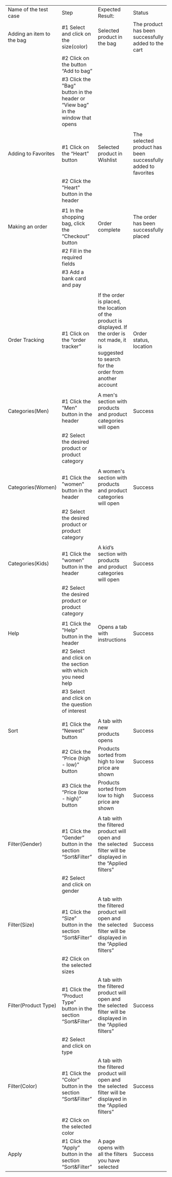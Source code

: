 | | | | |
|-|-|-|-|
|Name of the test case|Step|Expected Result:|Status|
|Adding an item to the bag|#1 Select and click on the size(color)|Selected product in the bag|The product has been successfully added to the cart|
| |#2 Click on the button “Add to bag”| | |
| |#3 Click the "Bag" button in the header or “View bag” in the window that opens| | |
| | | | |
|Adding to Favorites|#1 Сlick on the “Heart” button|Selected product in Wishlist|The selected product has been successfully added to favorites|
| |#2 Click the "Heart" button in the header| | |
| | | | |
|Making an order|#1 In the shopping bag, click the “Checkout” button|Order complete|The order has been successfully placed|
| |#2 Fill in the required fields| | |
| |#3 Add a bank card and pay| | |
| | | | |
|Order Tracking|#1 Click on the “order tracker” |If the order is placed, the location of the product is displayed. If the order is not made, it is suggested to search for the order from another account|Order status, location|
| | | | |
|Categories(Men)|#1 Click the "Men" button in the header|A men's section with products and product categories will open|Success|
| |#2 Select the desired product or product category| | |
| | | | |
|Categories(Women)|#1 Click the "women" button in the header|A women's section with products and product categories will open|Success|
| |#2 Select the desired product or product category| | |
| | | | |
|Categories(Kids)|#1 Click the "women" button in the header|A kid’s section with products and product categories will open|Success|
| |#2 Select the desired product or product category| | |
| | | | |
|Help|#1 Click the "Help" button in the header|Opens a tab with instructions|Success|
| |#2 Select and click on the section with which you need help| | |
| |#3 Select and click on the question of interest| | |
| | | | |
|Sort |#1 Click the “Newest” button|A tab with new products opens|Success|
| |#2 Click the “Price (high - low)” button|Products sorted from high to low price are shown|Success|
| |#3 Click the “Price (low - high)” button|Products sorted from low to high price are shown|Success|
| | | | |
|Filter(Gender)|#1 Click the “Gender” button in the section “Sort&Filter”|A tab with the filtered product will open and the selected filter will be displayed in the “Applied filters”|Success|
| |#2 Select and click on gender| | |
|Filter(Size)|#1 Click the “Size” button in the section “Sort&Filter”|A tab with the filtered product will open and the selected filter will be displayed in the “Applied filters”|Success|
| |#2 Click on the selected sizes| | |
|Filter(Product Type)|#1 Click the “Product Type” button in the section “Sort&Filter”|A tab with the filtered product will open and the selected filter will be displayed in the “Applied filters”|Success|
| |#2 Select and click on type| | |
|Filter(Color)|#1 Click the “Color” button in the section “Sort&Filter”|A tab with the filtered product will open and the selected filter will be displayed in the “Applied filters”|Success|
| |#2 Click on the selected color| | |
|Apply|#1 Click the “Apply” button in the section “Sort&Filter”|A page opens with all the filters you have selected|Success|
